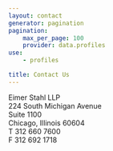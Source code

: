 ```yaml
---
layout: contact
generator: pagination
pagination:
    max_per_page: 100
    provider: data.profiles
use:
    - profiles

title: Contact Us
---
```

Eimer Stahl LLP  <br />
224 South Michigan Avenue <br />
Suite 1100 <br />
Chicago, Illinois 60604 <br />
T 312 660 7600 <br />
F 312 692 1718 <br />
